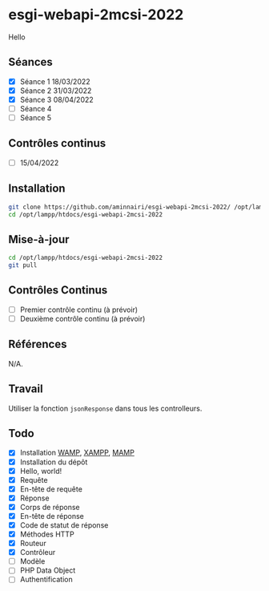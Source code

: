 # esgi-webapi-2mcsi-2022

Hello

## Séances

- [X] Séance 1 18/03/2022
- [X] Séance 2 31/03/2022
- [X] Séance 3 08/04/2022
- [ ] Séance 4
- [ ] Séance 5

## Contrôles continus

- [ ] 15/04/2022

## Installation

```bash
git clone https://github.com/aminnairi/esgi-webapi-2mcsi-2022/ /opt/lampp/htdocs/esgi-webapi-2mcsi-2022
cd /opt/lampp/htdocs/esgi-webapi-2mcsi-2022
```

## Mise-à-jour

```bash
cd /opt/lampp/htdocs/esgi-webapi-2mcsi-2022
git pull
```

## Contrôles Continus

- [ ] Premier contrôle continu (à prévoir)
- [ ] Deuxième contrôle continu (à prévoir)

## Références

N/A.

## Travail

Utiliser la fonction `jsonResponse` dans tous les controlleurs.

## Todo

- [X] Installation [WAMP](https://www.wampserver.com/en/download-wampserver-64bits/), [XAMPP](https://www.apachefriends.org/download.html), [MAMP](https://www.mamp.info/en/windows/)
- [X] Installation du dépôt
- [X] Hello, world!
- [X] Requête
- [X] En-tête de requête
- [X] Réponse
- [X] Corps de réponse
- [X] En-tête de réponse
- [X] Code de statut de réponse
- [X] Méthodes HTTP
- [X] Routeur
- [X] Contrôleur
- [ ] Modèle
- [ ] PHP Data Object
- [ ] Authentification
